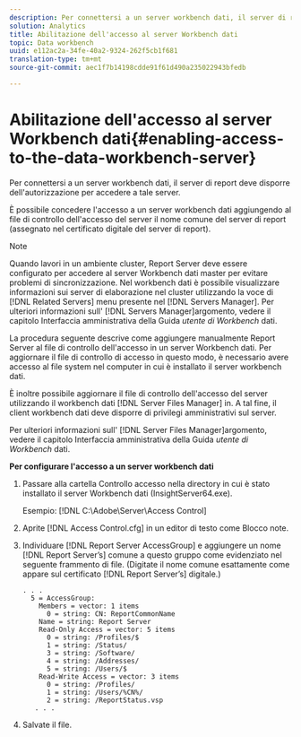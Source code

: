 ```yaml
---
description: Per connettersi a un server workbench dati, il server di report deve disporre dell'autorizzazione per accedere a tale server.
solution: Analytics
title: Abilitazione dell'accesso al server Workbench dati
topic: Data workbench
uuid: e112ac2a-34fe-40a2-9324-262f5cb1f681
translation-type: tm+mt
source-git-commit: aec1f7b14198cdde91f61d490a235022943bfedb

---
```



# Abilitazione dell&#39;accesso al server Workbench dati{#enabling-access-to-the-data-workbench-server}

Per connettersi a un server workbench dati, il server di report deve disporre dell&#39;autorizzazione per accedere a tale server.

È possibile concedere l&#39;accesso a un server workbench dati aggiungendo al file di controllo dell&#39;accesso del server il nome comune del server di report (assegnato nel certificato digitale del server di report).

>[!NOTE]
>
>Quando lavori in un ambiente cluster, Report Server deve essere configurato per accedere al server Workbench dati master per evitare problemi di sincronizzazione. Nel workbench dati è possibile visualizzare informazioni sui server di elaborazione nel cluster utilizzando la voce di [!DNL Related Servers] menu presente nel [!DNL Servers Manager]. Per ulteriori informazioni sull&#39; [!DNL Servers Manager]argomento, vedere il capitolo Interfaccia amministrativa della Guida *utente di Workbench* dati.

La procedura seguente descrive come aggiungere manualmente Report Server al file di controllo dell&#39;accesso in un server Workbench dati. Per aggiornare il file di controllo di accesso in questo modo, è necessario avere accesso al file system nel computer in cui è installato il server workbench dati.

È inoltre possibile aggiornare il file di controllo dell&#39;accesso del server utilizzando il workbench dati [!DNL Server Files Manager] in. A tal fine, il client workbench dati deve disporre di privilegi amministrativi sul server.

Per ulteriori informazioni sull&#39; [!DNL Server Files Manager]argomento, vedere il capitolo Interfaccia amministrativa della Guida *utente di Workbench* dati.

**Per configurare l&#39;accesso a un server workbench dati**

1. Passare alla cartella Controllo accesso nella directory in cui è stato installato il server Workbench dati (InsightServer64.exe).

   Esempio: [!DNL C:\Adobe\Server\Access Control]

1. Aprite [!DNL Access Control.cfg] in un editor di testo come Blocco note.
1. Individuare [!DNL Report Server AccessGroup] e aggiungere un nome [!DNL Report Server’s] comune a questo gruppo come evidenziato nel seguente frammento di file. (Digitate il nome comune esattamente come appare sul certificato [!DNL Report Server’s] digitale.)

   ```
   . . .
     5 = AccessGroup: 
       Members = vector: 1 items
         0 = string: CN: ReportCommonName
       Name = string: Report Server
       Read-Only Access = vector: 5 items
         0 = string: /Profiles/$
         1 = string: /Status/
         3 = string: /Software/
         4 = string: /Addresses/
         5 = string: /Users/$
       Read-Write Access = vector: 3 items
         0 = string: /Profiles/
         1 = string: /Users/%CN%/
         2 = string: /ReportStatus.vsp
      . . .
   ```

1. Salvate il file.
